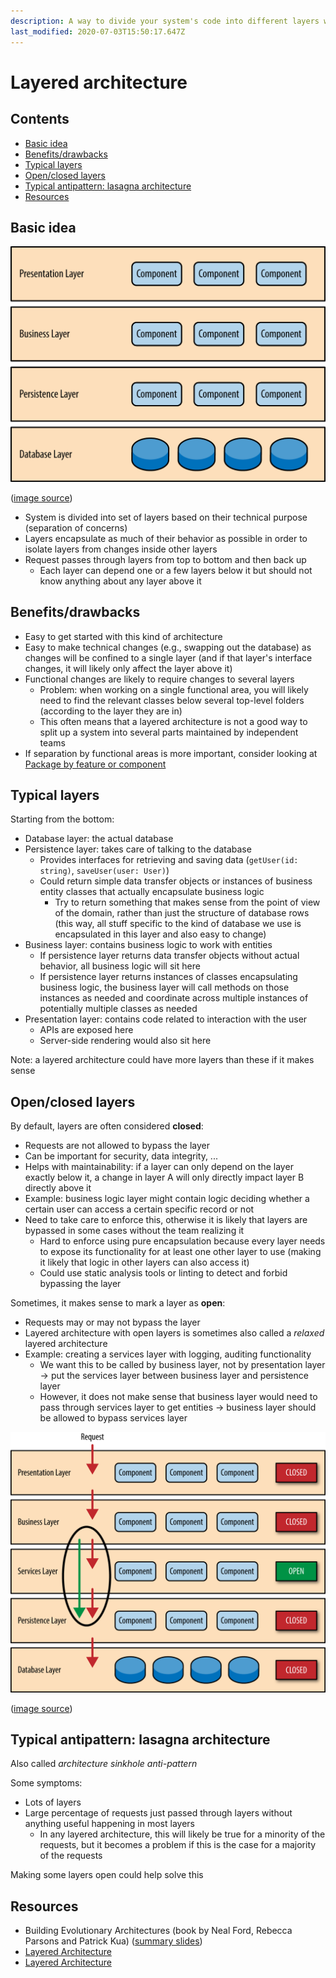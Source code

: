 ```yaml
---
description: A way to divide your system's code into different layers with different purposes
last_modified: 2020-07-03T15:50:17.647Z
---
```


# Layered architecture

## Contents

-   [Basic idea](#basic-idea)
-   [Benefits/drawbacks](#benefitsdrawbacks)
-   [Typical layers](#typical-layers)
-   [Open/closed layers](#openclosed-layers)
-   [Typical antipattern: lasagna architecture](#typical-antipattern-lasagna-architecture)
-   [Resources](#resources)

## Basic idea

![Layered architecture](_img/Layered-architecture/layered-architecture.png)

([image source](https://www.oreilly.com/library/view/software-architecture-patterns/9781491971437/ch01.html))

-   System is divided into set of layers based on their technical purpose (separation of concerns)
-   Layers encapsulate as much of their behavior as possible in order to isolate layers from changes inside other layers
-   Request passes through layers from top to bottom and then back up
    -   Each layer can depend one or a few layers below it but should not know anything about any layer above it

## Benefits/drawbacks

-   Easy to get started with this kind of architecture
-   Easy to make technical changes (e.g., swapping out the database) as changes will be confined to a single layer (and if that layer's interface changes, it will likely only affect the layer above it)
-   Functional changes are likely to require changes to several layers
    -   Problem: when working on a single functional area, you will likely need to find the relevant classes below several top-level folders (according to the layer they are in)
    -   This often means that a layered architecture is not a good way to split up a system into several parts maintained by independent teams
-   If separation by functional areas is more important, consider looking at [Package by feature or component](./Package-by-feature-or-component.md)

## Typical layers

Starting from the bottom:

-   Database layer: the actual database
-   Persistence layer: takes care of talking to the database
    -   Provides interfaces for retrieving and saving data (`getUser(id: string)`, `saveUser(user: User)`) 
    -   Could return simple data transfer objects or instances of business entity classes that actually encapsulate business logic
        -   Try to return something that makes sense from the point of view of the domain, rather than just the structure of database rows (this way, all stuff specific to the kind of database we use is encapsulated in this layer and also easy to change)
-   Business layer: contains business logic to work with entities
    -   If persistence layer returns data transfer objects without actual behavior, all business logic will sit here
    -   If persistence layer returns instances of classes encapsulating business logic, the business layer will call methods on those instances as needed and coordinate across multiple instances of potentially multiple classes as needed
-   Presentation layer: contains code related to interaction with the user
    -   APIs are exposed here
    -   Server-side rendering would also sit here

Note: a layered architecture could have more layers than these if it makes sense

## Open/closed layers

By default, layers are often considered **closed**:

-   Requests are not allowed to bypass the layer
-   Can be important for security, data integrity, ...
-   Helps with maintainability: if a layer can only depend on the layer exactly below it, a change in layer A will only directly impact layer B directly above it
-   Example: business logic layer might contain logic deciding whether a certain user can access a certain specific record or not
-   Need to take care to enforce this, otherwise it is likely that layers are bypassed in some cases without the team realizing it
    -   Hard to enforce using pure encapsulation because every layer needs to expose its functionality for at least one other layer to use (making it likely that logic in other layers can also access it)
    -   Could use static analysis tools or linting to detect and forbid bypassing the layer

Sometimes, it makes sense to mark a layer as **open**:

-   Requests may or may not bypass the layer
-   Layered architecture with open layers is sometimes also called a _relaxed_ layered architecture
-   Example: creating a services layer with logging, auditing functionality
    -   We want this to be called by business layer, not by presentation layer -> put the services layer between business layer and persistence layer
    -   However, it does not make sense that business layer would need to pass through services layer to get entities -> business layer should be allowed to bypass services layer

![Layered architecture](_img/Layered-architecture/open-closed-layers.png)

([image source](https://www.oreilly.com/library/view/software-architecture-patterns/9781491971437/ch01.html))

## Typical antipattern: lasagna architecture

Also called _architecture sinkhole anti-pattern_

Some symptoms:

-   Lots of layers
-   Large percentage of requests just passed through layers without anything useful happening in most layers
    -   In any layered architecture, this will likely be true for a minority of the requests, but it becomes a problem if this is the case for a majority of the requests

Making some layers open could help solve this

## Resources

-   Building Evolutionary Architectures (book by Neal Ford, Rebecca Parsons and Patrick Kua) ([summary slides](http://nealford.com/downloads/Evolutionary_Architecture_Keynote_by_Neal_Ford.pdf))
-   [Layered Architecture](https://www.oreilly.com/library/view/software-architecture-patterns/9781491971437/ch01.html)
-   [Layered Architecture](https://herbertograca.com/2017/08/03/layered-architecture/)

